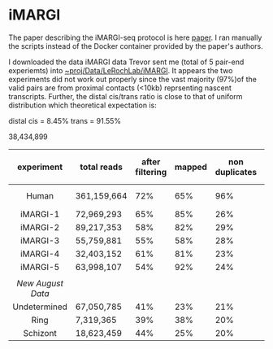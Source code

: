 # iMARGI

The paper describing the iMARGI-seq protocol is here [paper](https://www.biorxiv.org/content/10.1101/681924v1.full.pdf). I ran manually the scripts instead of the Docker container provided by the paper's authors. 


I downloaded the data iMARGI data Trevor sent me (total of 5 pair-end experiemts) into [~proj/Data/LeRochLab/iMARGI](~proj/Data/LeRochLab/iMARGI). It appears the two experiments did not work out properly since the vast majority (97%)of the valid pairs are from proximal contacts (<10kb) reprsenting nascent transcripts. Further, the distal cis/trans ratio is close to that of uniform distribution which theoretical expectation is:

distal cis = 8.45\%
trans = 91.55\%

38,434,899

| experiment | total reads | after filtering | mapped |  non duplicates |  cis proximal (<10kb) | cis distal (>10kb) | trans-contacts | final valid pairs |  %  |
| :--------: | ----------- | --------------- | ------ |  -------------- |  ---------------------| ------------------ | ---------------| ------------------| --- |
| Human     | 361,159,664  | 72%             | 65%    |  96%            |  43%  (<200kb)                 | 10 %              | 47.%           |    38,434,899       |  10.6% |
| iMARGI-1   | 72,969,293  | 65%             | 85%    |  26%            |  97%                  | 0.27 %              | 3.0%           |    412,057       |  0.5% |
| iMARGI-2   | 89,217,353  | 58%             | 82%    |  29%            |  97%                  | 0.27 %              | 2.9%           |    421,814       |  0.4% |
| iMARGI-3   | 55,759,881  | 55%             | 58%    |  28%            |  96%                  | 0.30 %              | 3.7%           |    56,577       |  0.1% |
| iMARGI-4   | 32,403,152  | 61%             | 81%    |  23%            |  96%                  | 0.40 %              | 3.8%           |    363,935       |  1.0% |
| iMARGI-5   | 63,998,107  | 54%             | 92%    |  24%            |  96%                  | 0.33 %              | 3.6%           |    401,322       |  0.6% |
| |
| *New August Data* |
| Undetermined | 67,050,785 | 41% | 23% |  21% | 99% | 0.05% | 0.9% | 81,622 | 0.1% |
| Ring | 7,319,365 | 39% | 38% | 20% | 99% | 0.03% | 1% | 8,315 | 0.1% |
| Schizont | 18,623,459 | 44% | 25% | 20% | 99% | 0.08% | 0.9% | 24,581 | 0.1% | 
